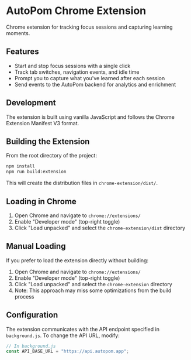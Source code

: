 # AutoPom Chrome Extension

Chrome extension for tracking focus sessions and capturing learning moments.

## Features

- Start and stop focus sessions with a single click
- Track tab switches, navigation events, and idle time
- Prompt you to capture what you've learned after each session
- Send events to the AutoPom backend for analytics and enrichment

## Development

The extension is built using vanilla JavaScript and follows the Chrome Extension Manifest V3 format.

## Building the Extension

From the root directory of the project:

```bash
npm install
npm run build:extension
```

This will create the distribution files in `chrome-extension/dist/`.

## Loading in Chrome

1. Open Chrome and navigate to `chrome://extensions/`
2. Enable "Developer mode" (top-right toggle)
3. Click "Load unpacked" and select the `chrome-extension/dist` directory

## Manual Loading

If you prefer to load the extension directly without building:

1. Open Chrome and navigate to `chrome://extensions/`
2. Enable "Developer mode" (top-right toggle)
3. Click "Load unpacked" and select the `chrome-extension` directory
4. Note: This approach may miss some optimizations from the build process

## Configuration

The extension communicates with the API endpoint specified in `background.js`. To change the API URL, modify:

```javascript
// In background.js
const API_BASE_URL = "https://api.autopom.app";
``` 